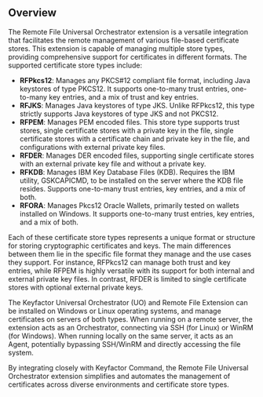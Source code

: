 ## Overview

The Remote File Universal Orchestrator extension is a versatile integration that facilitates the remote management of various file-based certificate stores. This extension is capable of managing multiple store types, providing comprehensive support for certificates in different formats. The supported certificate store types include:

- **RFPkcs12**: Manages any PKCS#12 compliant file format, including Java keystores of type PKCS12. It supports one-to-many trust entries, one-to-many key entries, and a mix of trust and key entries.
- **RFJKS**: Manages Java keystores of type JKS. Unlike RFPkcs12, this type strictly supports Java keystores of type JKS and not PKCS12.
- **RFPEM**: Manages PEM encoded files. This store type supports trust stores, single certificate stores with a private key in the file, single certificate stores with a certificate chain and private key in the file, and configurations with external private key files.
- **RFDER**: Manages DER encoded files, supporting single certificate stores with an external private key file and without a private key.
- **RFKDB**: Manages IBM Key Database Files (KDB). Requires the IBM utility, GSKCAPICMD, to be installed on the server where the KDB file resides. Supports one-to-many trust entries, key entries, and a mix of both.
- **RFORA**: Manages Pkcs12 Oracle Wallets, primarily tested on wallets installed on Windows. It supports one-to-many trust entries, key entries, and a mix of both.

Each of these certificate store types represents a unique format or structure for storing cryptographic certificates and keys. The main differences between them lie in the specific file format they manage and the use cases they support. For instance, RFPkcs12 can manage both trust and key entries, while RFPEM is highly versatile with its support for both internal and external private key files. In contrast, RFDER is limited to single certificate stores with optional external private keys.

The Keyfactor Universal Orchestrator (UO) and Remote File Extension can be installed on Windows or Linux operating systems, and manage certificates on servers of both types. When running on a remote server, the extension acts as an Orchestrator, connecting via SSH (for Linux) or WinRM (for Windows). When running locally on the same server, it acts as an Agent, potentially bypassing SSH/WinRM and directly accessing the file system.

By integrating closely with Keyfactor Command, the Remote File Universal Orchestrator extension simplifies and automates the management of certificates across diverse environments and certificate store types.

